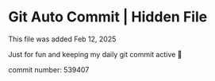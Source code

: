 # Git Auto Commit | Hidden File

This file was added Feb 12, 2025

Just for fun and keeping my daily git commit active 🤪

commit number: 539407
